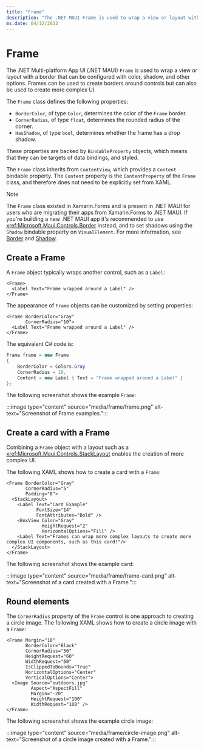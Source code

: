 ```yaml
---
title: "Frame"
description: "The .NET MAUI Frame is used to wrap a view or layout with a border that can be configured with color, shadow, and other options."
ms.date: 04/12/2022
---
```


# Frame

The .NET Multi-platform App UI (.NET MAUI) `Frame` is used to wrap a view or layout with a border that can be configured with color, shadow, and other options. Frames can be used to create borders around controls but can also be used to create more complex UI.

The `Frame` class defines the following properties:

- `BorderColor`, of type `Color`, determines the color of the `Frame` border.
- `CornerRadius`, of type `float`, determines the rounded radius of the corner.
- `HasShadow`, of type `bool`, determines whether the frame has a drop shadow.

These properties are backed by `BindableProperty` objects, which means that they can be targets of data bindings, and styled.

The `Frame` class inherits from `ContentView`, which provides a `Content` bindable property. The `Content` property is the `ContentProperty` of the `Frame` class, and therefore does not need to be explicitly set from XAML.

> [!NOTE]
> The `Frame` class existed in Xamarin.Forms and is present in .NET MAUI for users who are migrating their apps from Xamarin.Forms to .NET MAUI. If you're building a new .NET MAUI app it's recommended to use <xref:Microsoft.Maui.Controls.Border> instead, and to set shadows using the `Shadow` bindable property on `VisualElement`. For more information, see [Border](border.md) and [Shadow](../shadow.md).

## Create a Frame

A `Frame` object typically wraps another control, such as a `Label`:

```xaml
<Frame>
  <Label Text="Frame wrapped around a Label" />
</Frame>
```

The appearance of `Frame` objects can be customized by setting properties:

```xaml
<Frame BorderColor="Gray"
       CornerRadius="10">
  <Label Text="Frame wrapped around a Label" />
</Frame>
```

The equivalent C# code is:

```csharp
Frame frame = new Frame
{
    BorderColor = Colors.Gray
    CornerRadius = 10,
    Content = new Label { Text = "Frame wrapped around a Label" }
};
```

The following screenshot shows the example `Frame`:

:::image type="content" source="media/frame/frame.png" alt-text="Screenshot of Frame examples.":::

## Create a card with a Frame

Combining a `Frame` object with a layout such as a <xref:Microsoft.Maui.Controls.StackLayout> enables the creation of more complex UI.

The following XAML shows how to create a card with a `Frame`:

```xaml
<Frame BorderColor="Gray"
       CornerRadius="5"
       Padding="8">
  <StackLayout>
    <Label Text="Card Example"
           FontSize="14"
           FontAttributes="Bold" />
    <BoxView Color="Gray"
             HeightRequest="2"
             HorizontalOptions="Fill" />
    <Label Text="Frames can wrap more complex layouts to create more complex UI components, such as this card!"/>
  </StackLayout>
</Frame>
```

The following screenshot shows the example card:

:::image type="content" source="media/frame/frame-card.png" alt-text="Screenshot of a card created with a Frame.":::

## Round elements

The `CornerRadius` property of the `Frame` control is one approach to creating a circle image. The following XAML shows how to create a circle image with a `Frame`:

```xaml
<Frame Margin="10"
       BorderColor="Black"
       CornerRadius="50"
       HeightRequest="60"
       WidthRequest="60"
       IsClippedToBounds="True"
       HorizontalOptions="Center"
       VerticalOptions="Center">
  <Image Source="outdoors.jpg"
         Aspect="AspectFill"
         Margin="-20"
         HeightRequest="100"
         WidthRequest="100" />
</Frame>
```

The following screenshot shows the example circle image:

:::image type="content" source="media/frame/circle-image.png" alt-text="Screenshot of a circle image created with a Frame.":::
